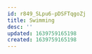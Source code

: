 ```yaml
---
id: r849_SLpu6-pDSFTqgoZj
title: Swimming
desc: ''
updated: 1639759165198
created: 1639759165198
---
```


